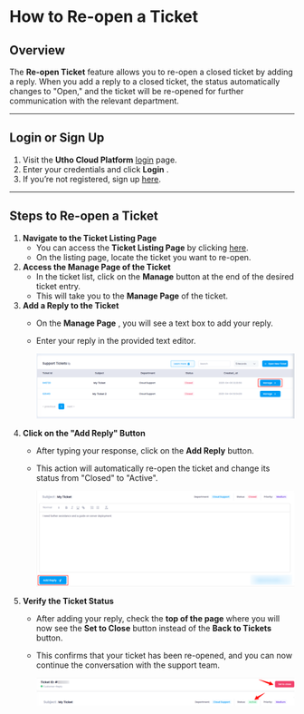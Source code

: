 # **How to Re-open a Ticket**

## **Overview**

The **Re-open Ticket** feature allows you to re-open a closed ticket by adding a reply. When you add a reply to a closed ticket, the status automatically changes to "Open," and the ticket will be re-opened for further communication with the relevant department.

---

## **Login or Sign Up**

1. Visit the **Utho Cloud Platform** [login](https://console.utho.com/login) page.
2. Enter your credentials and click  **Login** .
3. If you’re not registered, sign up [here](https://console.utho.com/signup).

---

## **Steps to Re-open a Ticket**

1. **Navigate to the Ticket Listing Page**
   * You can access the **Ticket Listing Page** by clicking [here]().
   * On the listing page, locate the ticket you want to re-open.
2. **Access the Manage Page of the Ticket**
   * In the ticket list, click on the **Manage** button at the end of the desired ticket entry.
   * This will take you to the **Manage Page** of the ticket.
3. **Add a Reply to the Ticket**
   * On the  **Manage Page** , you will see a text box to add your reply.
   * Enter your reply in the provided text editor.

     ![1743922931475](image/index/1743922931475.png)
4. **Click on the "Add Reply" Button**
   * After typing your response, click on the **Add Reply** button.
   * This action will automatically re-open the ticket and change its status from "Closed" to "Active".

     ![1743922999322](image/index/1743922999322.png)
5. **Verify the Ticket Status**
   * After adding your reply, check the **top of the page** where you will now see the **Set to Close** button instead of the **Back to Tickets** button.
   * This confirms that your ticket has been re-opened, and you can now continue the conversation with the support team.

     ![1743923051098](image/index/1743923051098.png)
